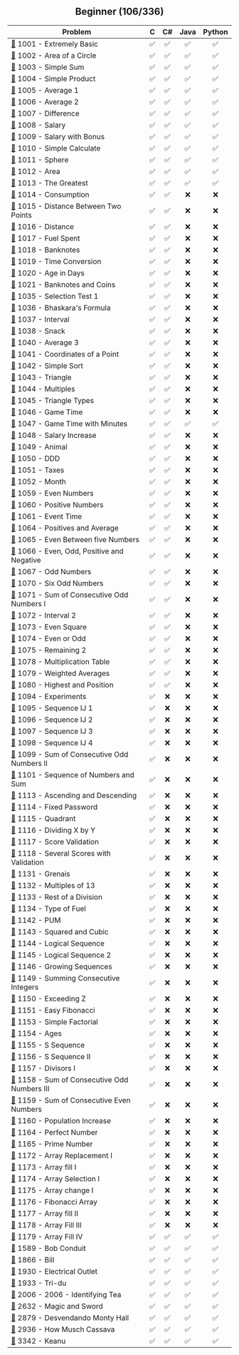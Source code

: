 <div align="center">

## Beginner (106/336)

| Problem                                                                                                   |  C  | C#  | Java | Python |
| --------------------------------------------------------------------------------------------------------- | :-: | :-: | :--: | :----: |
| [📂](./1001%20-%20Extremely%20Basic) 1001 - Extremely Basic                                               | ✅  | ✅  |  ✅  |   ✅   |
| [📂](./1002%20-%20Area%20of%20a%20Circle) 1002 - Area of a Circle                                         | ✅  | ✅  |  ✅  |   ✅   |
| [📂](./1003%20-%20Simple%20Sum) 1003 - Simple Sum                                                         | ✅  | ✅  |  ✅  |   ✅   |
| [📂](./1004%20-%20Simple%20Product) 1004 - Simple Product                                                 | ✅  | ✅  |  ✅  |   ✅   |
| [📂](./1005%20-%20Average%201) 1005 - Average 1                                                           | ✅  | ✅  |  ✅  |   ✅   |
| [📂](./1006%20-%20Average%202) 1006 - Average 2                                                           | ✅  | ✅  |  ✅  |   ✅   |
| [📂](./1007%20-%20Difference) 1007 - Difference                                                           | ✅  | ✅  |  ✅  |   ✅   |
| [📂](./1008%20-%20Salary) 1008 - Salary                                                                   | ✅  | ✅  |  ✅  |   ✅   |
| [📂](./1009%20-%20Salary%20with%20Bonus) 1009 - Salary with Bonus                                         | ✅  | ✅  |  ✅  |   ✅   |
| [📂](./1010%20-%20Simple%20Calculate) 1010 - Simple Calculate                                             | ✅  | ✅  |  ✅  |   ✅   |
| [📂](./1011%20-%20Sphere) 1011 - Sphere                                                                   | ✅  | ✅  |  ✅  |   ✅   |
| [📂](./1012%20-%20Area) 1012 - Area                                                                       | ✅  | ✅  |  ✅  |   ✅   |
| [📂](./1013%20-%20The%20Greatest) 1013 - The Greatest                                                     | ✅  | ✅  |  ✅  |   ✅   |
| [📂](./1014%20-%20Consumption) 1014 - Consumption                                                         | ✅  | ✅  |  ❌  |   ❌   |
| [📂](./1015%20-%20Distance%20Between%20Two%20Points) 1015 - Distance Between Two Points                   | ✅  | ✅  |  ❌  |   ❌   |
| [📂](./1016%20-%20Distance) 1016 - Distance                                                               | ✅  | ✅  |  ❌  |   ❌   |
| [📂](./1017%20-%20Fuel%20Spent) 1017 - Fuel Spent                                                         | ✅  | ✅  |  ❌  |   ❌   |
| [📂](./1018%20-%20Banknotes) 1018 - Banknotes                                                             | ✅  | ✅  |  ❌  |   ❌   |
| [📂](./1019%20-%20Time%20Conversion) 1019 - Time Conversion                                               | ✅  | ✅  |  ❌  |   ❌   |
| [📂](./1020%20-%20Age%20in%20Days) 1020 - Age in Days                                                     | ✅  | ✅  |  ❌  |   ❌   |
| [📂](./1021%20-%20Banknotes%20and%20Coins) 1021 - Banknotes and Coins                                     | ✅  | ✅  |  ❌  |   ❌   |
| [📂](./1035%20-%20Selection%20Test%201) 1035 - Selection Test 1                                           | ✅  | ✅  |  ❌  |   ❌   |
| [📂](./1036%20-%20Bhaskara's%20Formula) 1036 - Bhaskara's Formula                                         | ✅  | ✅  |  ❌  |   ❌   |
| [📂](./1037%20-%20Interval) 1037 - Interval                                                               | ✅  | ✅  |  ❌  |   ❌   |
| [📂](./1038%20-%20Snack) 1038 - Snack                                                                     | ✅  | ✅  |  ❌  |   ❌   |
| [📂](./1040%20-%20Average%203) 1040 - Average 3                                                           | ✅  | ✅  |  ❌  |   ❌   |
| [📂](./1041%20-%20Coordinates%20of%20a%20Point) 1041 - Coordinates of a Point                             | ✅  | ✅  |  ❌  |   ❌   |
| [📂](./1042%20-%20Simple%20Sort) 1042 - Simple Sort                                                       | ✅  | ✅  |  ❌  |   ❌   |
| [📂](./1043%20-%20Triangle) 1043 - Triangle                                                               | ✅  | ✅  |  ❌  |   ❌   |
| [📂](./1044%20-%20Multiples) 1044 - Multiples                                                             | ✅  | ✅  |  ❌  |   ❌   |
| [📂](./1045%20-%20Triangle%20Types) 1045 - Triangle Types                                                 | ✅  | ✅  |  ❌  |   ❌   |
| [📂](./1046%20-%20Game%20Time) 1046 - Game Time                                                           | ✅  | ✅  |  ❌  |   ❌   |
| [📂](./1047%20-%20Game%20Time%20with%20Minutes) 1047 - Game Time with Minutes                             | ✅  | ✅  |  ✅  |   ✅   |
| [📂](./1048%20-%20Salary%20Increase) 1048 - Salary Increase                                               | ✅  | ✅  |  ❌  |   ❌   |
| [📂](./1049%20-%20Animal) 1049 - Animal                                                                   | ✅  | ✅  |  ❌  |   ❌   |
| [📂](./1050%20-%20DDD) 1050 - DDD                                                                         | ✅  | ✅  |  ❌  |   ❌   |
| [📂](./1051%20-%20Taxes) 1051 - Taxes                                                                     | ✅  | ✅  |  ❌  |   ❌   |
| [📂](./1052%20-%20Month) 1052 - Month                                                                     | ✅  | ✅  |  ❌  |   ❌   |
| [📂](./1059%20-%20Even%20Numbers) 1059 - Even Numbers                                                     | ✅  | ✅  |  ❌  |   ❌   |
| [📂](./1060%20-%20Positive%20Numbers) 1060 - Positive Numbers                                             | ✅  | ✅  |  ❌  |   ❌   |
| [📂](./1061%20-%20Event%20Time) 1061 - Event Time                                                         | ✅  | ✅  |  ❌  |   ❌   |
| [📂](./1064%20-%20Positives%20and%20Average) 1064 - Positives and Average                                 | ✅  | ✅  |  ❌  |   ❌   |
| [📂](./1065%20-%20Even%20Between%20five%20Numbers) 1065 - Even Between five Numbers                       | ✅  | ✅  |  ❌  |   ❌   |
| [📂](./1066%20-%20Even%2C%20Odd%2C%20Positive%20and%20Negative) 1066 - Even, Odd, Positive and Negative   | ✅  | ✅  |  ❌  |   ❌   |
| [📂](./1067%20-%20Odd%20Numbers) 1067 - Odd Numbers                                                       | ✅  | ✅  |  ❌  |   ❌   |
| [📂](./1070%20-%20Six%20Odd%20Numbers) 1070 - Six Odd Numbers                                             | ✅  | ✅  |  ❌  |   ❌   |
| [📂](./1071%20-%20Sum%20of%20Consecutive%20Odd%20Numbers%20I) 1071 - Sum of Consecutive Odd Numbers I     | ✅  | ✅  |  ❌  |   ❌   |
| [📂](./1072%20-%20Interval%202) 1072 - Interval 2                                                         | ✅  | ✅  |  ❌  |   ❌   |
| [📂](./1073%20-%20Even%20Square) 1073 - Even Square                                                       | ✅  | ✅  |  ❌  |   ❌   |
| [📂](./1074%20-%20Even%20or%20Odd) 1074 - Even or Odd                                                     | ✅  | ✅  |  ❌  |   ❌   |
| [📂](./1075%20-%20Remaining%202) 1075 - Remaining 2                                                       | ✅  | ✅  |  ❌  |   ❌   |
| [📂](./1078%20-%20Multiplication%20Table) 1078 - Multiplication Table                                     | ✅  | ✅  |  ❌  |   ❌   |
| [📂](./1079%20-%20Weighted%20Averages) 1079 - Weighted Averages                                           | ✅  | ✅  |  ❌  |   ❌   |
| [📂](./1080%20-%20Highest%20and%20Position) 1080 - Highest and Position                                   | ✅  | ✅  |  ❌  |   ❌   |
| [📂](./1094%20-%20Experiments) 1094 - Experiments                                                         | ✅  | ❌  |  ❌  |   ❌   |
| [📂](./1095%20-%20Sequence%20IJ%201) 1095 - Sequence IJ 1                                                 | ✅  | ❌  |  ❌  |   ❌   |
| [📂](./1096%20-%20Sequence%20IJ%202) 1096 - Sequence IJ 2                                                 | ✅  | ❌  |  ❌  |   ❌   |
| [📂](./1097%20-%20Sequence%20IJ%203) 1097 - Sequence IJ 3                                                 | ✅  | ❌  |  ❌  |   ❌   |
| [📂](./1098%20-%20Sequence%20IJ%204) 1098 - Sequence IJ 4                                                 | ✅  | ❌  |  ❌  |   ❌   |
| [📂](./1099%20-%20Sum%20of%20Consecutive%20Odd%20Numbers%20II) 1099 - Sum of Consecutive Odd Numbers II   | ✅  | ❌  |  ❌  |   ❌   |
| [📂](./1101%20-%20Sequence%20of%20Numbers%20and%20Sum) 1101 - Sequence of Numbers and Sum                 | ✅  | ❌  |  ❌  |   ❌   |
| [📂](./1113%20-%20Ascending%20and%20Descending) 1113 - Ascending and Descending                           | ✅  | ❌  |  ❌  |   ❌   |
| [📂](./1114%20-%20Fixed%20Password) 1114 - Fixed Password                                                 | ✅  | ❌  |  ❌  |   ❌   |
| [📂](./1115%20-%20Quadrant) 1115 - Quadrant                                                               | ✅  | ❌  |  ❌  |   ❌   |
| [📂](./1116%20-%20Dividing%20X%20by%20Y) 1116 - Dividing X by Y                                           | ✅  | ❌  |  ❌  |   ❌   |
| [📂](./1117%20-%20Score%20Validation) 1117 - Score Validation                                             | ✅  | ❌  |  ❌  |   ❌   |
| [📂](./1118%20-%20Several%20Scores%20with%20Validation) 1118 - Several Scores with Validation             | ✅  | ❌  |  ❌  |   ❌   |
| [📂](./1131%20-%20Grenais) 1131 - Grenais                                                                 | ✅  | ❌  |  ❌  |   ❌   |
| [📂](./1132%20-%20Multiples%20of%2013) 1132 - Multiples of 13                                             | ✅  | ❌  |  ❌  |   ❌   |
| [📂](./1133%20-%20Rest%20of%20a%20Division) 1133 - Rest of a Division                                     | ✅  | ❌  |  ❌  |   ❌   |
| [📂](./1134%20-%20Type%20of%20Fuel) 1134 - Type of Fuel                                                   | ✅  | ❌  |  ❌  |   ❌   |
| [📂](./1142%20-%20PUM) 1142 - PUM                                                                         | ✅  | ❌  |  ❌  |   ❌   |
| [📂](./1143%20-%20Squared%20and%20Cubic) 1143 - Squared and Cubic                                         | ✅  | ❌  |  ❌  |   ❌   |
| [📂](./1144%20-%20Logical%20Sequence) 1144 - Logical Sequence                                             | ✅  | ❌  |  ❌  |   ❌   |
| [📂](./1145%20-%20Logical%20Sequence%202) 1145 - Logical Sequence 2                                       | ✅  | ❌  |  ❌  |   ❌   |
| [📂](./1146%20-%20Growing%20Sequences) 1146 - Growing Sequences                                           | ✅  | ❌  |  ❌  |   ❌   |
| [📂](./1149%20-%20Summing%20Consecutive%20Integers) 1149 - Summing Consecutive Integers                   | ✅  | ❌  |  ❌  |   ❌   |
| [📂](./1150%20-%20Exceeding%20Z) 1150 - Exceeding Z                                                       | ✅  | ❌  |  ❌  |   ❌   |
| [📂](./1151%20-%20Easy%20Fibonacci) 1151 - Easy Fibonacci                                                 | ✅  | ❌  |  ❌  |   ❌   |
| [📂](./1153%20-%20Simple%20Factorial) 1153 - Simple Factorial                                             | ✅  | ❌  |  ❌  |   ❌   |
| [📂](./1154%20-%20Ages) 1154 - Ages                                                                       | ✅  | ❌  |  ❌  |   ❌   |
| [📂](./1155%20-%20S%20Sequence) 1155 - S Sequence                                                         | ✅  | ❌  |  ❌  |   ❌   |
| [📂](./1156%20-%20S%20Sequence%20II) 1156 - S Sequence II                                                 | ✅  | ❌  |  ❌  |   ❌   |
| [📂](./1157%20-%20Divisors%20I) 1157 - Divisors I                                                         | ✅  | ❌  |  ❌  |   ❌   |
| [📂](./1158%20-%20Sum%20of%20Consecutive%20Odd%20Numbers%20III) 1158 - Sum of Consecutive Odd Numbers III | ✅  | ❌  |  ❌  |   ❌   |
| [📂](./1159%20-%20Sum%20of%20Consecutive%20Even%20Numbers) 1159 - Sum of Consecutive Even Numbers         | ✅  | ❌  |  ❌  |   ❌   |
| [📂](./1160%20-%20Population%20Increase) 1160 - Population Increase                                       | ✅  | ❌  |  ❌  |   ❌   |
| [📂](./1164%20-%20Perfect%20Number) 1164 - Perfect Number                                                 | ✅  | ❌  |  ❌  |   ❌   |
| [📂](./1165%20-%20Prime%20Number) 1165 - Prime Number                                                     | ✅  | ❌  |  ❌  |   ❌   |
| [📂](./1172%20-%20Array%20Replacement%20I) 1172 - Array Replacement I                                     | ✅  | ❌  |  ❌  |   ❌   |
| [📂](./1173%20-%20Array%20fill%20I) 1173 - Array fill I                                                   | ✅  | ❌  |  ❌  |   ❌   |
| [📂](./1174%20-%20Array%20Selection%20I) 1174 - Array Selection I                                         | ✅  | ❌  |  ❌  |   ❌   |
| [📂](./1175%20-%20Array%20change%20I) 1175 - Array change I                                               | ✅  | ❌  |  ❌  |   ❌   |
| [📂](./1176%20-%20Fibonacci%20Array) 1176 - Fibonacci Array                                               | ✅  | ❌  |  ❌  |   ❌   |
| [📂](./1177%20-%20Array%20fill%20II) 1177 - Array fill II                                                 | ✅  | ❌  |  ❌  |   ❌   |
| [📂](./1178%20-%20Array%20Fill%20III) 1178 - Array Fill III                                               | ✅  | ❌  |  ❌  |   ❌   |
| [📂](./1179%20-%20Array%20Fill%20IV) 1179 - Array Fill IV                                                 | ✅  | ✅  |  ✅  |   ✅   |
| [📂](./1589%20-%20Bob%20Conduit) 1589 - Bob Conduit                                                       | ✅  | ✅  |  ✅  |   ✅   |
| [📂](./1866%20-%20Bill) 1866 - Bill                                                                       | ✅  | ✅  |  ✅  |   ✅   |
| [📂](./1930%20-%20Electrical%20Outlet) 1930 - Electrical Outlet                                           | ✅  | ✅  |  ✅  |   ✅   |
| [📂](./1933%20-%20Tri-du) 1933 - Tri-du                                                                   | ✅  | ✅  |  ✅  |   ✅   |
| [📂](./2006%20-%20Identifying%20Tea) 2006 - 2006 - Identifying Tea                                        | ✅  | ✅  |  ✅  |   ✅   |
| [📂](./2632%20-%20Magic%20and%20Sword) 2632 - Magic and Sword                                             | ✅  | ✅  |  ✅  |   ✅   |
| [📂](./2879%20-%20Unraveling%20Monty%20Hall) 2879 - Desvendando Monty Hall                                | ✅  | ✅  |  ✅  |   ✅   |
| [📂](./2936%20-%20How%20Mush%20Cassava) 2936 - How Musch Cassava                                          | ✅  | ✅  |  ✅  |   ✅   |
| [📂](./3342%20-%20Keanu) 3342 - Keanu                                                                     | ✅  | ✅  |  ✅  |   ✅   |

</div>

